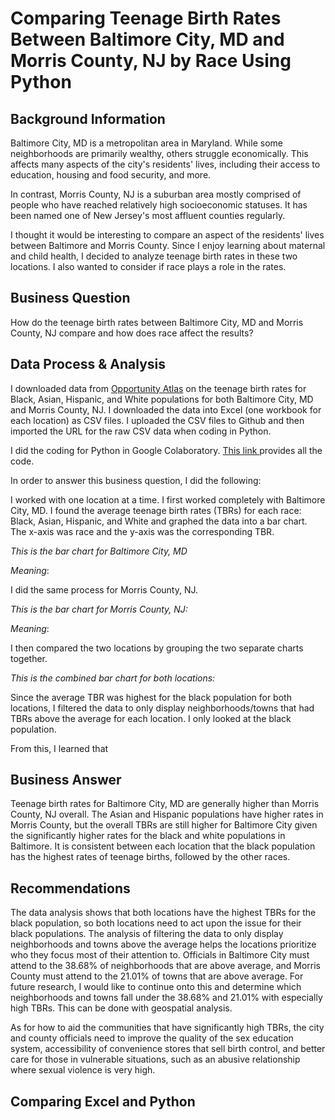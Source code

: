 # Comparing Teenage Birth Rates Between Baltimore City, MD and Morris County, NJ by Race Using Python

## Background Information 

Baltimore City, MD is a metropolitan area in Maryland. While some neighborhoods are primarily wealthy, others struggle economically. This affects many aspects of the city's residents' lives, including their access to education, housing and food security, and more.

In contrast, Morris County, NJ is a suburban area mostly comprised of people who have reached relatively high socioeconomic statuses. It has been named one of New Jersey's most affluent counties regularly.

I thought it would be interesting to compare an aspect of the residents' lives between Baltimore and Morris County. Since I enjoy learning about maternal and child health, I decided to analyze teenage birth rates in these two locations. I also wanted to consider if race plays a role in the rates.

## Business Question 

How do the teenage birth rates between Baltimore City, MD and Morris County, NJ compare and how does race affect the results?

## Data Process & Analysis 

I downloaded data from [Opportunity Atlas](https://www.opportunityatlas.org/) on the teenage birth rates for Black, Asian, Hispanic, and White populations for both Baltimore City, MD and Morris County, NJ. I downloaded the data into Excel (one workbook for each location) as CSV files. I uploaded the CSV files to Github and then imported the URL for the raw CSV data when coding in Python. 

I did the coding for Python in Google Colaboratory. [This link ](https://colab.research.google.com/drive/1lIheEioxtqNlSnr-zMkiiSYTRcBXtJiU#scrollTo=vCefxjqitPpe&uniqifier=1) provides all the code. 

In order to answer this business question, I did the following: 

I worked with one location at a time. I first worked completely with Baltimore City, MD. I found the average teenage birth rates (TBRs) for each race: Black, Asian, Hispanic, and White and graphed the data into a bar chart. The x-axis was race and the y-axis was the corresponding TBR. 

*This is the bar chart for Baltimore City, MD* 



*Meaning*: 


I did the same process for Morris County, NJ. 

*This is the bar chart for Morris County, NJ:* 

*Meaning*: 


I then compared the two locations by grouping the two separate charts together. 

*This is the combined bar chart for both locations:*

Since the average TBR was highest for the black population for both locations, I filtered the data to only display neighborhoods/towns that had TBRs above the average for each location. I only looked at the black population. 

From this, I learned that 

## Business Answer 

Teenage birth rates for Baltimore City, MD are generally higher than Morris County, NJ overall. The Asian and Hispanic populations have higher rates in Morris County, but the overall TBRs are still higher for Baltimore City given the significantly higher rates for the black and white populations in Baltimore. It is consistent between each location that the black population has the highest rates of teenage births, followed by the other races. 

## Recommendations 

The data analysis shows that both locations have the highest TBRs for the black population, so both locations need to act upon the issue for their black populations. The analysis of filtering the data to only display neighborhoods and towns above the average helps the locations prioritize who they focus most of their attention to. Officials in Baltimore City must attend to the 38.68% of neighborhoods that are above average, and Morris County must attend to the 21.01% of towns that are above average. For future research, I would like to continue onto this and determine which neighborhoods and towns fall under the 38.68% and 21.01% with especially high TBRs. This can be done with geospatial analysis. 

As for how to aid the communities that have significantly high TBRs, the city and county officials need to improve the quality of the sex education system, accessibility of convenience stores that sell birth control, and better care for those in vulnerable situations, such as an abusive relationship where sexual violence is very high. 

## Comparing Excel and Python 

